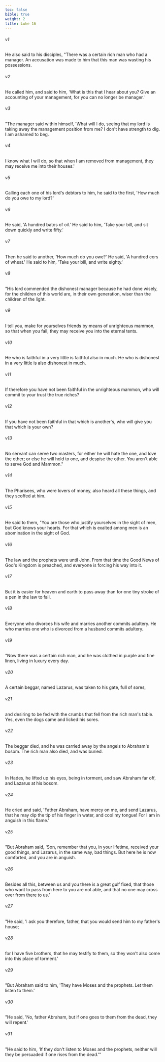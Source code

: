 ```yaml
---
toc: false
bible: true
weight: 2
title: Luke 16
---
```




###### v1 
He also said to his disciples, "There was a certain rich man who had a manager. An accusation was made to him that this man was wasting his possessions. 

###### v2 
He called him, and said to him, 'What is this that I hear about you? Give an accounting of your management, for you can no longer be manager.' 

###### v3 
"The manager said within himself, 'What will I do, seeing that my lord is taking away the management position from me? I don't have strength to dig. I am ashamed to beg. 

###### v4 
I know what I will do, so that when I am removed from management, they may receive me into their houses.' 

###### v5 
Calling each one of his lord's debtors to him, he said to the first, 'How much do you owe to my lord?' 

###### v6 
He said, 'A hundred batos of oil.' He said to him, 'Take your bill, and sit down quickly and write fifty.' 

###### v7 
Then he said to another, 'How much do you owe?' He said, 'A hundred cors of wheat.' He said to him, 'Take your bill, and write eighty.' 

###### v8 
"His lord commended the dishonest manager because he had done wisely, for the children of this world are, in their own generation, wiser than the children of the light. 

###### v9 
I tell you, make for yourselves friends by means of unrighteous mammon, so that when you fail, they may receive you into the eternal tents. 

###### v10 
He who is faithful in a very little is faithful also in much. He who is dishonest in a very little is also dishonest in much. 

###### v11 
If therefore you have not been faithful in the unrighteous mammon, who will commit to your trust the true riches? 

###### v12 
If you have not been faithful in that which is another's, who will give you that which is your own? 

###### v13 
No servant can serve two masters, for either he will hate the one, and love the other; or else he will hold to one, and despise the other. You aren't able to serve God and Mammon." 

###### v14 
The Pharisees, who were lovers of money, also heard all these things, and they scoffed at him. 

###### v15 
He said to them, "You are those who justify yourselves in the sight of men, but God knows your hearts. For that which is exalted among men is an abomination in the sight of God. 

###### v16 
The law and the prophets were until John. From that time the Good News of God's Kingdom is preached, and everyone is forcing his way into it. 

###### v17 
But it is easier for heaven and earth to pass away than for one tiny stroke of a pen in the law to fall. 

###### v18 
Everyone who divorces his wife and marries another commits adultery. He who marries one who is divorced from a husband commits adultery. 

###### v19 
"Now there was a certain rich man, and he was clothed in purple and fine linen, living in luxury every day. 

###### v20 
A certain beggar, named Lazarus, was taken to his gate, full of sores, 

###### v21 
and desiring to be fed with the crumbs that fell from the rich man's table. Yes, even the dogs came and licked his sores. 

###### v22 
The beggar died, and he was carried away by the angels to Abraham's bosom. The rich man also died, and was buried. 

###### v23 
In Hades, he lifted up his eyes, being in torment, and saw Abraham far off, and Lazarus at his bosom. 

###### v24 
He cried and said, 'Father Abraham, have mercy on me, and send Lazarus, that he may dip the tip of his finger in water, and cool my tongue! For I am in anguish in this flame.' 

###### v25 
"But Abraham said, 'Son, remember that you, in your lifetime, received your good things, and Lazarus, in the same way, bad things. But here he is now comforted, and you are in anguish. 

###### v26 
Besides all this, between us and you there is a great gulf fixed, that those who want to pass from here to you are not able, and that no one may cross over from there to us.' 

###### v27 
"He said, 'I ask you therefore, father, that you would send him to my father's house; 

###### v28 
for I have five brothers, that he may testify to them, so they won't also come into this place of torment.' 

###### v29 
"But Abraham said to him, 'They have Moses and the prophets. Let them listen to them.' 

###### v30 
"He said, 'No, father Abraham, but if one goes to them from the dead, they will repent.' 

###### v31 
"He said to him, 'If they don't listen to Moses and the prophets, neither will they be persuaded if one rises from the dead.'"
